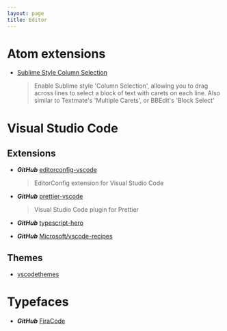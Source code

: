 ```yaml
---
layout: page
title: Editor
---
```


# Atom extensions

* [Sublime Style Column Selection](https://atom.io/packages/sublime-style-column-selection)
  > Enable Sublime style 'Column Selection', allowing you to drag across lines to select a block of text with carets on each line.
  > Also similar to Textmate's 'Multiple Carets', or BBEdit's 'Block Select'

# Visual Studio Code

## Extensions

* ***GitHub*** [editorconfig-vscode](https://github.com/editorconfig/editorconfig-vscode)
  > EditorConfig extension for Visual Studio Code

* ***GitHub*** [prettier-vscode](https://github.com/prettier/prettier-vscode)
  > Visual Studio Code plugin for Prettier
  
* ***GitHub*** [typescript-hero](https://github.com/buehler/typescript-hero)

* ***GitHub*** [Microsoft/vscode-recipes](https://github.com/Microsoft/vscode-recipes)

## Themes

* [vscodethemes](https://vscodethemes.com/)

# Typefaces

* ***GitHub*** [FiraCode](https://github.com/tonsky/FiraCode)
